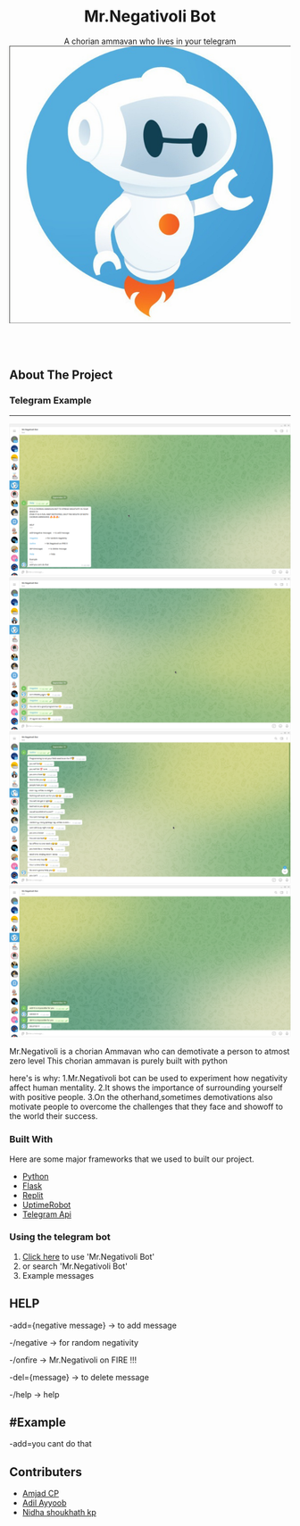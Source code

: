 <h1 align="center">Mr.Negativoli Bot</h1>

  <p align="center">
    A chorian ammavan who lives in your telegram 
  <br />

  <img src="logo.png" alt="Logo">




<br><br><!-- ABOUT THE PROJECT -->
## About The Project


### Telegram Example
---
<img src="1.png" alt="telegram Example1">
<img src="2.png" alt="telegram Example2">
<img src="3.png" alt="telegram Example3">
<img src="4.png" alt="telegram Example4">


<!-- GETTING STARTED -->
Mr.Negativoli is a chorian Ammavan who can demotivate a person to atmost zero level
This chorian ammavan is purely built with python
  
  here's is why:
  1.Mr.Negativoli bot can be used to experiment how negativity affect human mentality.
  2.It shows the importance of surrounding yourself with positive people.
  3.On the otherhand,sometimes demotivations also motivate people to overcome the challenges that they face and showoff to the world their success.
  

### Built With
Here are some major frameworks that we used to built our project.
* [Python](https://www.python.org/)
* [Flask](https://flask.palletsprojects.com/)
* [Replit](https://replit.com/)
* [UptimeRobot](https://uptimerobot.com/)
* [Telegram Api](https://core.telegram.org/)



<!-- USAGE EXAMPLES -->

### Using the telegram bot

1. <a href="https://t.me/MrNegativoliBot">Click here</a> to use 'Mr.Negativoli Bot'
2. or search 'Mr.Negativoli Bot'
3. Example messages 
 
HELP
-----

-add={negative message}   -> to add message   

-/negative               -> for random negativity

-/onfire                  -> Mr.Negativoli on FIRE !!!

-del={message}           -> to delete message

-/help                              -> help

#Example
------
-add=you cant do that


## Contributers
* [Amjad CP](https://github.com/amjadcp)
* [Adil Ayyoob](https://github.com/Adilayyoob)
* [Nidha shoukhath kp](https://github.com/nidhashoukhath)
